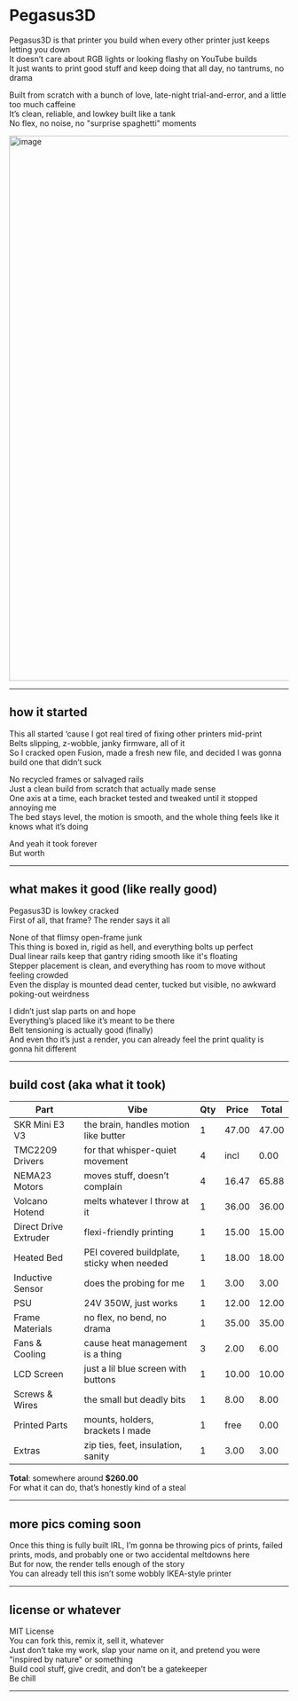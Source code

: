 # Pegasus3D

Pegasus3D is that printer you build when every other printer just keeps letting you down  
It doesn’t care about RGB lights or looking flashy on YouTube builds  
It just wants to print good stuff and keep doing that all day, no tantrums, no drama  

Built from scratch with a bunch of love, late-night trial-and-error, and a little too much caffeine  
It’s clean, reliable, and lowkey built like a tank  
No flex, no noise, no "surprise spaghetti" moments

<img width="777" height="983" alt="image" src="https://github.com/user-attachments/assets/a9459b1a-e5ef-4a07-811e-73197d435a6c" />


---

## how it started

This all started ‘cause I got real tired of fixing other printers mid-print  
Belts slipping, z-wobble, janky firmware, all of it  
So I cracked open Fusion, made a fresh new file, and decided I was gonna build one that didn’t suck  

No recycled frames or salvaged rails  
Just a clean build from scratch that actually made sense  
One axis at a time, each bracket tested and tweaked until it stopped annoying me  
The bed stays level, the motion is smooth, and the whole thing feels like it knows what it’s doing  

And yeah it took forever  
But worth

---

## what makes it good (like really good)

Pegasus3D is lowkey cracked  
First of all, that frame? The render says it all  

None of that flimsy open-frame junk  
This thing is boxed in, rigid as hell, and everything bolts up perfect  
Dual linear rails keep that gantry riding smooth like it's floating  
Stepper placement is clean, and everything has room to move without feeling crowded  
Even the display is mounted dead center, tucked but visible, no awkward poking-out weirdness

I didn’t just slap parts on and hope  
Everything’s placed like it’s meant to be there  
Belt tensioning is actually good (finally)  
And even tho it’s just a render, you can already feel the print quality is gonna hit different

---

## build cost (aka what it took)

| Part               | Vibe                                | Qty | Price | Total | 
|--------------------|--------------------------------------|-----|-------|-------|
| SKR Mini E3 V3     | the brain, handles motion like butter | 1   | 47.00 | 47.00 |  
| TMC2209 Drivers    | for that whisper-quiet movement       | 4   | incl  | 0.00  |  
| NEMA23 Motors      | moves stuff, doesn’t complain         | 4   | 16.47 | 65.88 |   
| Volcano Hotend     | melts whatever I throw at it          | 1   | 36.00 | 36.00 |   
| Direct Drive Extruder | flexi-friendly printing            | 1   | 15.00 | 15.00 |   
| Heated Bed         | PEI covered buildplate, sticky when needed | 1 | 18.00 | 18.00 |
| Inductive Sensor   | does the probing for me               | 1   | 3.00  | 3.00  |
| PSU                | 24V 350W, just works                  | 1   | 12.00 | 12.00 |
| Frame Materials    | no flex, no bend, no drama            | 1   | 35.00 | 35.00 |
| Fans & Cooling     | cause heat management is a thing      | 3   | 2.00  | 6.00  |
| LCD Screen         | just a lil blue screen with buttons   | 1   | 10.00 | 10.00 |
| Screws & Wires     | the small but deadly bits             | 1   | 8.00  | 8.00  |
| Printed Parts      | mounts, holders, brackets I made      | 1   | free  | 0.00  |
| Extras             | zip ties, feet, insulation, sanity    | 1   | 3.00  | 3.00  |

**Total**: somewhere around **$260.00**  
For what it can do, that’s honestly kind of a steal

---

## more pics coming soon

Once this thing is fully built IRL, I’m gonna be throwing pics of prints, failed prints, mods, and probably one or two accidental meltdowns here  
But for now, the render tells enough of the story  
You can already tell this isn’t some wobbly IKEA-style printer

---

## license or whatever

MIT License  
You can fork this, remix it, sell it, whatever  
Just don’t take my work, slap your name on it, and pretend you were "inspired by nature" or something  
Build cool stuff, give credit, and don’t be a gatekeeper  
Be chill

---
